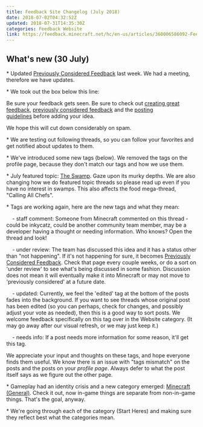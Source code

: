 ```yaml
---
title: Feedback Site Changelog (July 2018)
date: 2018-07-02T04:32:52Z
updated: 2018-07-31T14:35:30Z
categories: Feedback Website
link: https://feedback.minecraft.net/hc/en-us/articles/360006586092-Feedback-Site-Changelog-July-2018
---
```


## **What's new (30 July)**

\* Updated [Previously Considered Feedback](./Previously-Considered-Suggestions.md) last week. We had a meeting, therefore we have updates.

\* We took out the box below this line: 

Be sure your feedback gets seen. Be sure to check out [creating great feedback](./Creating-Great-Ideas.md), [previously considered feedback](./Previously-Considered-Suggestions.md) and the [posting guidelines](./Posting-Guidelines.md) before adding your idea.

We hope this will cut down considerably on spam.

\* We are testing out following threads, so you can follow your favorites and get notified about updates to them.

\* We've introduced some new tags (below). We removed the tags on the profile page, because they don't match our tags and how we use them. 

\* July featured topic: [The Swamp](https://feedback.minecraft.net/hc/en-us/community/posts/360013812471--July-2018-Featured-Topic-The-Swamp). Gaze upon its murky depths. We are also changing how we do featured topic threads so please read up even if you have no interest in swamps. This also affects the food mega-thread, "Calling All Chefs".

\* Tags are working again, here are the new tags and what they mean:

    - staff comment: Someone from Minecraft commented on this thread - could be inkycatz, could be another community team member, may be a developer having a thought or needing information. Who knows? Open the thread and look!

    - under review: The team has discussed this idea and it has a status other than "not happening". If it's not happening for sure, it becomes [Previously Considered Feedback](./Previously-Considered-Suggestions.md). Check that page every couple weeks, or do a sort on 'under review' to see what's being discussed in some fashion. Discussion does not mean it will eventually make it into Minecraft or may not move to 'previously considered' at a future date. 

    - updated: Currently, we feel the 'edited' tag at the bottom of the posts fades into the background. If you want to see threads whose original post has been edited (so you can perhaps, check for changes, and possibly adjust your vote as needed), then this is a good way to sort posts. We welcome feedback specifically on this tag over in the Website category. (It may go away after our visual refresh, or we may just keep it.)

    - needs info: If a post needs more information for some reason, it'll get this tag.

We appreciate your input and thoughts on these tags, and hope everyone finds them useful. We know there is an issue with "tags mismatch" on the posts and the posts on your *profile page*. Always defer to what the post itself says as we figure out the other page.

\* Gameplay had an identity crisis and a new category emerged: [Minecraft (General)](https://feedback.minecraft.net/hc/en-us/community/topics/360000477291-Minecraft-General-). Check it out, now in-game things are separate from non-in-game things. That's the goal, anyway.

\* We're going through each of the category (Start Heres) and making sure they reflect best what the categories mean.
